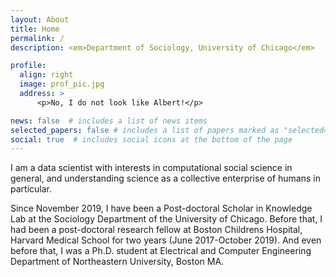 ```yaml
---
layout: About
title: Home
permalink: /
description: <em>Department of Sociology, University of Chicago</em>

profile:
  align: right
  image: prof_pic.jpg
  address: >
      <p>No, I do not look like Albert!</p>

news: false  # includes a list of news items
selected_papers: false # includes a list of papers marked as "selected={true}"
social: true  # includes social icons at the bottom of the page
---
```


I am a data scientist with interests in computational social science in general, and understanding science as a collective enterprise of humans in particular.

Since November 2019, I have been a Post-doctoral Scholar in Knowledge Lab at the Sociology Department of the University of Chicago. Before that, I had been a post-doctoral research fellow at Boston Childrens Hospital, Harvard Medical School for two years (June 2017-October 2019). And even before that, I was a Ph.D. student at Electrical and Computer Engineering Department of Northeastern University, Boston MA.

